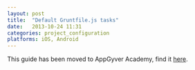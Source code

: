 ```yaml
---
layout: post
title:  "Default Gruntfile.js tasks"
date:   2013-10-24 11:31
categories: project_configuration
platforms: iOS, Android
---
```


This guide has been moved to AppGyver Academy, find it [here](https://academy.appgyver.com/categories/9-project-configuration/contents/71-default-grunt-tasks).